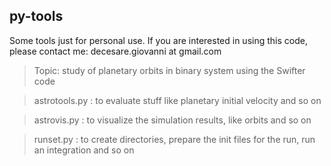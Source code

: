 ## py-tools

Some tools just for personal use. If you are interested in using this code, please contact me: decesare.giovanni at gmail.com

> Topic: study of planetary orbits in binary system using the Swifter code

> astrotools.py : to evaluate stuff like planetary initial velocity and so on

> astrovis.py : to visualize the simulation results, like orbits and so on

> runset.py : to create directories, prepare the init files for the run, run an integration and so on

